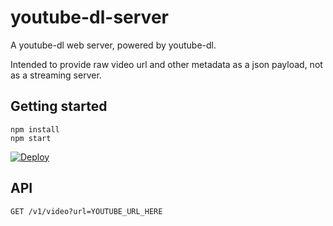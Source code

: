 # youtube-dl-server
A youtube-dl web server, powered by youtube-dl.

Intended to provide raw video url and other metadata as a json payload, not as a streaming server.

## Getting started
```
npm install
npm start
```

[![Deploy](https://www.herokucdn.com/deploy/button.svg)](https://www.heroku.com/deploy/?template=https://github.com/iBicha/youtube-dl-server)

## API

```
GET /v1/video?url=YOUTUBE_URL_HERE
```
